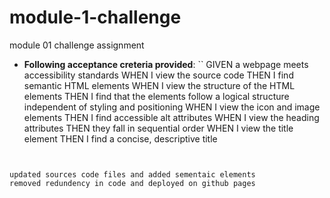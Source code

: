 # module-1-challenge
module 01 challenge assignment


* **Following acceptance creteria provided**: 
``
GIVEN a webpage meets accessibility standards
WHEN I view the source code
THEN I find semantic HTML elements
WHEN I view the structure of the HTML elements
THEN I find that the elements follow a logical structure independent of styling and positioning
WHEN I view the icon and image elements
THEN I find accessible alt attributes
WHEN I view the heading attributes
THEN they fall in sequential order
WHEN I view the title element
THEN I find a concise, descriptive title
```


updated sources code files and added sementaic elements
removed redundency in code and deployed on github pages
